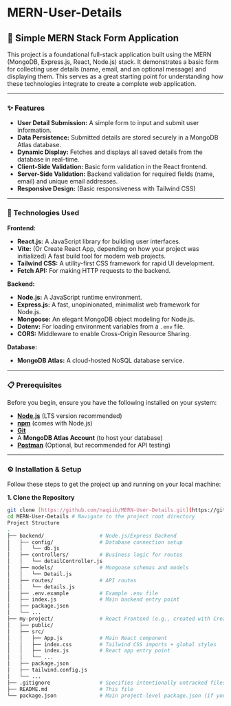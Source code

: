 # MERN-User-Details

## 📝 Simple MERN Stack Form Application

This project is a foundational full-stack application built using the MERN (MongoDB, Express.js, React, Node.js) stack. It demonstrates a basic form for collecting user details (name, email, and an optional message) and displaying them. This serves as a great starting point for understanding how these technologies integrate to create a complete web application.

---

### ✨ Features

* **User Detail Submission:** A simple form to input and submit user information.
* **Data Persistence:** Submitted details are stored securely in a MongoDB Atlas database.
* **Dynamic Display:** Fetches and displays all saved details from the database in real-time.
* **Client-Side Validation:** Basic form validation in the React frontend.
* **Server-Side Validation:** Backend validation for required fields (name, email) and unique email addresses.
* **Responsive Design:** (Basic responsiveness with Tailwind CSS)

---

### 🚀 Technologies Used

**Frontend:**
* **React.js:** A JavaScript library for building user interfaces.
* **Vite:** (Or Create React App, depending on how your project was initialized) A fast build tool for modern web projects.
* **Tailwind CSS:** A utility-first CSS framework for rapid UI development.
* **Fetch API:** For making HTTP requests to the backend.

**Backend:**
* **Node.js:** A JavaScript runtime environment.
* **Express.js:** A fast, unopinionated, minimalist web framework for Node.js.
* **Mongoose:** An elegant MongoDB object modeling for Node.js.
* **Dotenv:** For loading environment variables from a `.env` file.
* **CORS:** Middleware to enable Cross-Origin Resource Sharing.

**Database:**
* **MongoDB Atlas:** A cloud-hosted NoSQL database service.

---

### 📋 Prerequisites

Before you begin, ensure you have the following installed on your system:

* [**Node.js**](https://nodejs.org/en/download/) (LTS version recommended)
* [**npm**](https://www.npmjs.com/get-npm) (comes with Node.js)
* [**Git**](https://git-scm.com/downloads)
* A **MongoDB Atlas Account** (to host your database)
* [**Postman**](https://www.postman.com/downloads/) (Optional, but recommended for API testing)

---

### ⚙️ Installation & Setup

Follow these steps to get the project up and running on your local machine:

**1. Clone the Repository**

```bash
git clone [https://github.com/naqiib/MERN-User-Details.git](https://github.com/naqiib/MERN-User-Details.git)
cd MERN-User-Details # Navigate to the project root directory
Project Structure
.
├── backend/                  # Node.js/Express Backend
│   ├── config/               # Database connection setup
│   │   └── db.js
│   ├── controllers/          # Business logic for routes
│   │   └── detailController.js
│   ├── models/               # Mongoose schemas and models
│   │   └── Detail.js
│   ├── routes/               # API routes
│   │   └── details.js
│   ├── .env.example          # Example .env file
│   ├── index.js              # Main backend entry point
│   ├── package.json
│   └── ...
├── my-project/               # React Frontend (e.g., created with Create React App/Vite)
│   ├── public/
│   ├── src/
│   │   ├── App.js            # Main React component
│   │   ├── index.css         # Tailwind CSS imports + global styles
│   │   ├── index.js          # React app entry point
│   │   └── ...
│   ├── package.json
│   ├── tailwind.config.js
│   └── ...
├── .gitignore                # Specifies intentionally untracked files to ignore
├── README.md                 # This file
└── package.json              # Main project-level package.json (if you have one, or ju
